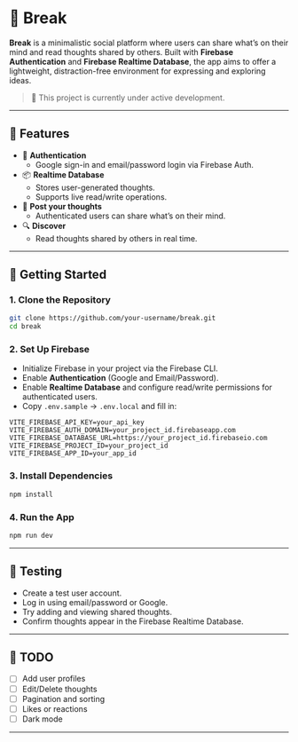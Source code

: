 
# 🧠 Break

**Break** is a minimalistic social platform where users can share what’s on their mind and read thoughts shared by others. Built with **Firebase Authentication** and **Firebase Realtime Database**, the app aims to offer a lightweight, distraction-free environment for expressing and exploring ideas.

> 🚧 This project is currently under active development.

---

## 🔧 Features

- 🔐 **Authentication**
  - Google sign-in and email/password login via Firebase Auth.
- 📦 **Realtime Database**
  - Stores user-generated thoughts.
  - Supports live read/write operations.
- 💬 **Post your thoughts**
  - Authenticated users can share what’s on their mind.
- 🔍 **Discover**
  - Read thoughts shared by others in real time.

---

## 🚀 Getting Started

### 1. Clone the Repository

```bash
git clone https://github.com/your-username/break.git
cd break
```

### 2. Set Up Firebase

- Initialize Firebase in your project via the Firebase CLI.
- Enable **Authentication** (Google and Email/Password).
- Enable **Realtime Database** and configure read/write permissions for authenticated users.
- Copy `.env.sample` → `.env.local` and fill in:

```
VITE_FIREBASE_API_KEY=your_api_key
VITE_FIREBASE_AUTH_DOMAIN=your_project_id.firebaseapp.com
VITE_FIREBASE_DATABASE_URL=https://your_project_id.firebaseio.com
VITE_FIREBASE_PROJECT_ID=your_project_id
VITE_FIREBASE_APP_ID=your_app_id
```

### 3. Install Dependencies

```bash
npm install
```

### 4. Run the App

```bash
npm run dev
```

---

## 🧪 Testing

- Create a test user account.
- Log in using email/password or Google.
- Try adding and viewing shared thoughts.
- Confirm thoughts appear in the Firebase Realtime Database.

---

## 📌 TODO

- [ ] Add user profiles
- [ ] Edit/Delete thoughts
- [ ] Pagination and sorting
- [ ] Likes or reactions
- [ ] Dark mode

---

